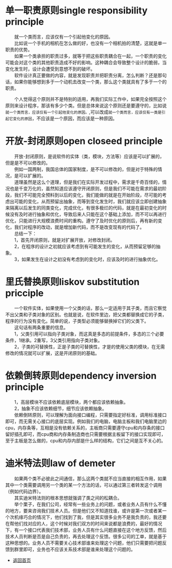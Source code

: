 # 单一职责原则single responsibility principle

&emsp;&emsp;就一个类而言，应该仅有一个引起他变化的原因。<br>
&emsp;&emsp;比如说一个手机的相机在怎么做的好，也没有一个相机拍的清楚，这就是单一职责的优势。<br>
&emsp;&emsp;如果一个类承担的职责过多，就等于把这些职责耦合在一起，一个职责的变化可能会对这个类的其他职责造成不好的影响。这种耦合会导致整个设计的脆弱，当变化发生时，设计会遭受到意想不到的破坏。<br>
&emsp;&emsp;软件设计真正要做的内容，就是发现职责并把职责分离，怎么判断？还是那句话，如果你能够想到多于一个动机去改变一个类，那么这个类就具有了多于一个的职责。<br>

&emsp;&emsp;个人觉得这个原则并不是特别的适用，再我们实际工作中，如果完全按照这个原则来设计程序，那该有多少个类。但是总体来说这个原则还是要遵守的，比如说```就一个类而言，应该仅有一个引起他变化的原因。```,可以改成```就一个类而言，应该仅有一类是引起它变化的原因```，不应该是一个原因，而应该是一种原因。

# 开放-封闭原则open closeed principle

&emsp;&emsp;开放-封闭原则，是说软件的实体（类，模块，方法等）应该是可以扩展的，但是是不可以修改的。<br>
&emsp;&emsp;例如一国两制，我国总体的国家制度，是不可以修改的，但是对于特殊的情况，是可以扩展的。<br>
&emsp;&emsp;道理虽然是这么个道理，但是我们在实际开发过程中，需求是千奇百怪的，情况也是千变万化的，虽然知道应该遵守开闭原则，但是我们不可能在需求的最初阶段，我们不可能完全预料到以后的变化，我们能做的就是在开始阶段，尽可能的考虑出可能的变化，从而预留出抽象，而等到变化发生时，我们就应该立即创建抽象来隔离以后发生的同类变化，完成优化，有很多极烂的代码，就是在最初变化的时候没有及时进行抽象和优化，导致后来人只能在这个基础上添加，而不可以再进行优化，只能进行大规模浪费时间的重构。遵守了及时优化的原则后，再有新的变化，我们对程序的改动，就是增加新代码，而不是改变现有的代码了。<br>
&emsp;&emsp;总结一下：<br>
&emsp;&emsp;1，首先开闭原则，就是对扩展开放，对修改封闭。<br>
&emsp;&emsp;2，在程序的设计之初就应该考虑到有可能发生的变化，从而预留足够的抽象。<br>
&emsp;&emsp;3，如果发生在设计之初没有考虑到的变化时，应该及时的进行抽象优化。<br>

# 里氏替换原则liskov substitution pricciple

&emsp;&emsp;一个软件实体，如果使用一个父类的话，那么一定适用于其子类，而且它察觉不出父类和子类对象的区别。也就是说，在软件里边，把父类都替换成它的子类，程序的行为没有变化。简单的说，子类型必须能够替换掉它们的父类下。<br>
&emsp;&emsp;这句话有两条重要的信息。<br>
&emsp;&emsp;1，父类引用可以指向子类对象，而这真是多态的前提条件，多态的三个必要条件，1继承。2重写，3父类引用指向子类对象。<br>
&emsp;&emsp;2，子类的可替换性，正是子类的可替换性，才是的使用父类的模块，在无需修改的情况就可以扩展，这是开闭原则的基础。<br>


# 依赖倒转原则dependency inversion principle

&emsp;&emsp;1，高层模块不应该依赖底层模块，两个都应该依赖抽象。<br>
&emsp;&emsp;2，抽象不应该依赖细节，细节应该依赖抽象。<br>
&emsp;&emsp;依赖倒转原则，可以理解为面向接口编程，只需要指定好标准，调用标准接口即可，而无需关心接口的底层实现。例如我们的电脑，电脑主板和我们电脑里边的cpu，内存条等，互相是没有依赖关系的，主板商只需要遵守cpu和内存条的接口留好插孔即可，而cpu商和内存条制造商也只需要根据主板留下的接口实现即可，至于主板是怎么做的，cpu和内存内部是什么样的结构，它们之间是互不关心的。

# 迪米特法则law of demeter
&emsp;&emsp;如果两个类不必彼此之间通信，那么这两个类就不应当直接的相互作用，如果其中一个类需要调用另一个类的某一个方法的话，可以通过第三者转发这个调用（例如代码边界）。<br>
&emsp;&emsp;其实迪米特法则的根本思想就强调了类之间的松耦合。<br>
&emsp;&emsp;举个栗子，在我们公司，经常有一些业务上的问题，或者业务人员有什么不懂的地方，要来咨询我们技术人员。但是他们又不知道找谁，或许是第一次或者某一个次机缘巧合的情况下，他们找到了我，但是其实很多业务不是我负责的，我还要在帮他们找对应的人，这个时候对我们双方的时间来说都是浪费的，最好的情况下，有一个接口代表我们技术部，业务人员有什么问题直接在这个地方反馈，然后技术人员判断是否是自己负责的，再去处理这个反馈。很多公司的工单，就是基于这种思想的。业务人员不需要关心技术部谁来处理这个问题，他们只需要把问题反馈到群里即可，业务也不应该关系技术部是谁来处理这个问题的。


- [返回首页](https://github.com/zhangonga/design-patterns#%E8%AE%BE%E8%AE%A1%E6%A8%A1%E5%BC%8F%E7%AC%94%E8%AE%B0)
